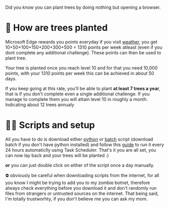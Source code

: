 Did you know you can plant trees by doing nothing but opening a browser.

# 🌳 How are trees planted
Microsoft Edge rewards you points everyday if you visit [weather](https://www.msn.com/en-xl/weather/forecast/), you get 10+50+100+150+200+300+500 = 1310 points per week atleast (even if you dont complete any additional challenge). These points can then be used to plant tree.

Your tree is planted once you reach level 10 and for that you need 10,000 points, with your 1310 points per week this can be achieved in about 50 days.

If you keep going at this rate, you'll be able to plant **at least 7 trees a year**, that is if you don't complete even a single additional challenge. If you manage to complete them you will attain level 10 in roughly a month. Indicating about 12 trees annualy


# 🧑‍💻 Scripts and setup
All you have to do is download either [python](tree.py) or [batch](tree.bat) script (download batch if you don't have python installed) and follow this [guide](https://www.thewindowsclub.com/how-to-schedule-batch-file-run-automatically-windows-7) to run it every 24 hours automaticlly using Task Scheduler. That's it you are all set, you can now lay back and your trees will be planted :)

**or** you can just double click on either of the script once a day manually.

⛔ obviously be careful when downloading scripts from the internet, for all you know I might be trying to add you to my zombie botnet, therefore always check everything before you download it and don't randomly run files from strangers or untrusted sources on the internet. That being said, I'm totally trustworhty, if you don't believe me you can ask my mom.
